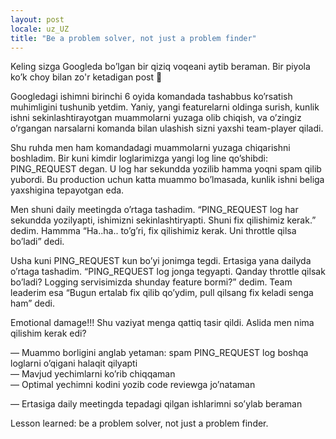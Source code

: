 ```yaml
---
layout: post
locale: uz_UZ
title: "Be a problem solver, not just a problem finder"
---
```


Keling sizga Googleda bo’lgan bir qiziq voqeani aytib beraman. Bir piyola ko’k choy bilan zo'r ketadigan post 🙂 

Googledagi ishimni birinchi 6 oyida komandada tashabbus ko’rsatish muhimligini tushunib yetdim. Yaniy, yangi featurelarni oldinga surish, kunlik ishni sekinlashtirayotgan muammolarni yuzaga olib chiqish, va o’zingiz o’rgangan narsalarni komanda bilan ulashish sizni yaxshi team-player qiladi.

Shu ruhda men ham komandadagi muammolarni yuzaga chiqarishni boshladim. Bir kuni kimdir loglarimizga yangi log line qo’shibdi: PING_REQUEST degan. U log har sekundda yozilib hamma yoqni spam qilib yubordi. Bu production uchun katta muammo bo’lmasada, kunlik ishni beliga yaxshigina tepayotgan eda.

Men shuni daily meetingda o’rtaga tashadim. “PING_REQUEST log har sekundda yozilyapti, ishimizni sekinlashtiryapti. Shuni fix qilishimiz kerak.” dedim. Hammma “Ha..ha.. to’g’ri, fix qilishimiz kerak. Uni throttle qilsa bo’ladi” dedi.

Usha kuni PING_REQUEST kun bo’yi jonimga tegdi. Ertasiga yana dailyda o’rtaga tashadim. “PING_REQUEST log jonga tegyapti. Qanday throttle qilsak bo’ladi? Logging servisimizda shunday feature bormi?” dedim. Team leaderim esa “Bugun ertalab fix qilib qo’ydim, pull qilsang fix keladi senga ham” dedi.

Emotional damage!!! Shu vaziyat menga qattiq tasir qildi. Aslida men nima qilishim kerak edi?

<div>— Muammo borligini anglab yetaman: spam PING_REQUEST log boshqa loglarni o’qigani halaqit qilyapti</div>
<div>— Mavjud yechimlarni ko’rib chiqqaman</div>
<div>— Optimal yechimni kodini yozib code reviewga jo’nataman</div>
<p>— Ertasiga daily meetingda tepadagi qilgan ishlarimni so’ylab beraman</p>

Lesson learned: be a problem solver, not just a problem finder.